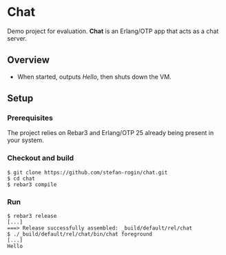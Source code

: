 # Chat

Demo project for evaluation. __Chat__ is an Erlang/OTP app that acts as a chat server.

## Overview

- When started, outputs _Hello_, then shuts down the VM.

## Setup

### Prerequisites
The project relies on Rebar3 and Erlang/OTP 25 already being present in your system.

### Checkout and build

    $ git clone https://github.com/stefan-rogin/chat.git
    $ cd chat
    $ rebar3 compile

### Run

    $ rebar3 release
    [...]
    ===> Release successfully assembled: _build/default/rel/chat
    $ ./_build/default/rel/chat/bin/chat foreground
    [...]
    Hello
